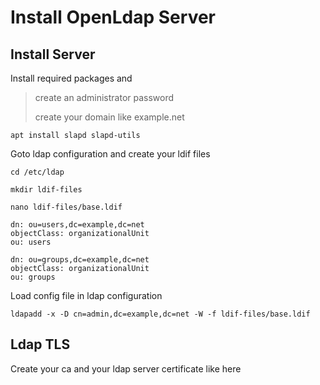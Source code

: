 # Install OpenLdap Server

## Install Server

Install required packages and 
> create an administrator password
> 
> create your domain like example.net
```
apt install slapd slapd-utils
```

Goto ldap configuration and create your ldif files
```
cd /etc/ldap
```
```
mkdir ldif-files
```
```
nano ldif-files/base.ldif
```
```
dn: ou=users,dc=example,dc=net
objectClass: organizationalUnit
ou: users
 
dn: ou=groups,dc=example,dc=net
objectClass: organizationalUnit
ou: groups
```

Load config file in ldap configuration
```
ldapadd -x -D cn=admin,dc=example,dc=net -W -f ldif-files/base.ldif
```

## Ldap TLS
Create your ca and your ldap server certificate like here 
